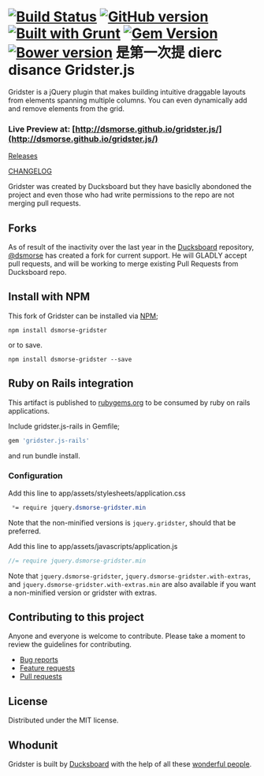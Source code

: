 [![Build Status](https://travis-ci.org/dsmorse/gridster.js.svg)](http://travis-ci.org/dsmorse/gridster.js)
[![GitHub version](https://badge.fury.io/gh/dsmorse%2Fgridster.js.svg)](http://dsmorse.github.io/gridster.js/)
[![Built with Grunt](https://cdn.gruntjs.com/builtwith.png)](http://gruntjs.com/)
[![Gem Version](https://badge.fury.io/rb/gridster.js-rails.svg)](https://rubygems.org/gems/gridster.js-rails)
[![Bower version](https://badge.fury.io/bo/gridster-js.svg)](http://bower.io/search/?q=gridster-js)
是第一次提
dierc
disance
Gridster.js
===========

Gridster is a jQuery plugin that makes building intuitive draggable
layouts from elements spanning multiple columns. You can even
dynamically add and remove elements from the grid.



### Live Preview at: [http://dsmorse.github.io/gridster.js/](http://dsmorse.github.io/gridster.js/)

[Releases](https://github.com/dsmorse/gridster.js/releases)

[CHANGELOG](https://github.com/dsmorse/gridster.js/blob/master/CHANGELOG.md)

Gridster was created by Ducksboard but they have basiclly abondoned the project
and even those who had write permissions to the repo are not merging pull requests.

## Forks

As of result of the inactivity over the last year in the [Ducksboard](https://github.com/ducksboard/gridster.js) repository, [@dsmorse](https://github.com/dsmorse/gridster.js) has created a fork
for current support.  He will GLADLY accept pull requests, and will be working to merge existing
Pull Requests from Ducksboard repo.

## Install with NPM

This fork of Gridster can be installed via [NPM](https://npmjs.com/package/dsmorse-gridster);

```
npm install dsmorse-gridster
```

or to save.

```
npm install dsmorse-gridster --save
```

## Ruby on Rails integration

This artifact is published to [rubygems.org](https://rubygems.org/gems/gridster.js-rails) to be consumed by ruby on rails applications.

Include gridster.js-rails in Gemfile;

``` ruby
gem 'gridster.js-rails'
```

and run bundle install.

### Configuration

Add this line to app/assets/stylesheets/application.css

``` css
 *= require jquery.dsmorse-gridster.min
```
Note that the non-minified versions is `jquery.gridster`, should that be preferred.


Add this line to app/assets/javascripts/application.js

``` javascript
//= require jquery.dsmorse-gridster.min
```

Note that `jquery.dsmorse-gridster`, `jquery.dsmorse-gridster.with-extras`, and `jquery.dsmorse-gridster.with-extras.min` are also available if you want a non-minified version or gridster with extras.

## Contributing to this project

Anyone and everyone is welcome to contribute. Please take a moment to review the guidelines for contributing.

* [Bug reports](CONTRIBUTING.md#bugs)
* [Feature requests](CONTRIBUTING.md#features)
* [Pull requests](CONTRIBUTING.md#pull-requests)


## License

Distributed under the MIT license.

## Whodunit

Gridster is built by [Ducksboard](http://ducksboard.com/) with the help of all
these [wonderful people](https://github.com/dsmorse/gridster.js/graphs/contributors).
